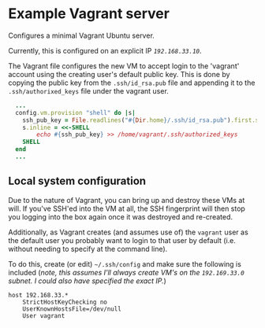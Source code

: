 # Example Vagrant server

Configures a minimal Vagrant Ubuntu server.

Currently, this is configured on an explicit IP _`192.168.33.10`_.

The Vagrant file configures the new VM to accept login to the 'vagrant' account
using the creating user's default public key. This is done by copying the
public key from the `.ssh/id_rsa.pub` file and appending it to the `.ssh/authorixed_keys` 
file under the vagrant user. 

```ruby
  ...
  config.vm.provision "shell" do |s|
    ssh_pub_key = File.readlines("#{Dir.home}/.ssh/id_rsa.pub").first.strip
    s.inline = <<-SHELL
        echo #{ssh_pub_key} >> /home/vagrant/.ssh/authorized_keys
    SHELL
  end
  ...
```

## Local system configuration


Due to the nature of Vagrant, you can bring up and destroy these VMs at will. If you've 
SSH'ed into the VM at all, the SSH fingerprint will then stop you logging into the 
box again once it was destroyed and re-created.

Additionally, as Vagrant creates (and assumes use of) the `vagrant` user as the default user
you probably want to login to that user by default (i.e. without needing to specify at the 
command line).

To do this, create (or edit) `~/.ssh/config` and make sure the following is included (_note, 
this assumes I'll always create VM's on the `192.169.33.0` subnet. I could also have specified the
exact IP._)

```
host 192.168.33.*
    StrictHostKeyChecking no
    UserKnownHostsFile=/dev/null
    User vagrant
```



